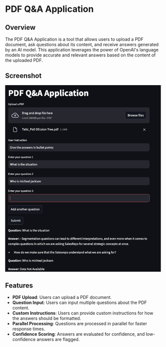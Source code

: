 # PDF Q&A Application

## Overview

The PDF Q&A Application is a tool that allows users to upload a PDF document, ask questions about its content, and receive answers generated by an AI model. This application leverages the power of OpenAI's language models to provide accurate and relevant answers based on the content of the uploaded PDF.

## Screenshot
![Screenshot of the Application](images/screenshot.png)

## Features

- **PDF Upload**: Users can upload a PDF document.
- **Question Input**: Users can input multiple questions about the PDF content.
- **Custom Instructions**: Users can provide custom instructions for how the answers should be formatted.
- **Parallel Processing**: Questions are processed in parallel for faster response times.
- **Confidence Scoring**: Answers are evaluated for confidence, and low-confidence answers are flagged.
